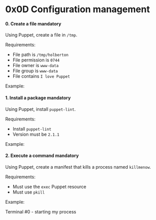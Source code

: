 <h1 class="gap">0x0D Configuration management</h1>


<h4 class="task">
    0. Create a file
      <span class="alert alert-warning mandatory-optional">
        mandatory
      </span>
</h4><p>Using Puppet, create a file in <code>/tmp</code>.</p><p>Requirements:</p><ul>
<li>File path is <code>/tmp/holberton</code></li>
<li>File permission is <code>0744</code></li>
<li>File owner is <code>www-data</code></li>
<li>File group is <code>www-data</code></li>
<li>File contains <code>I love Puppet</code></li>
</ul><p>Example:</p>


<h4 class="task">
    1. Install a package
      <span class="alert alert-warning mandatory-optional">
        mandatory
      </span>
</h4><p>Using Puppet, install <code>puppet-lint</code>.</p><p>Requirements:</p><ul>
<li>Install <code>puppet-lint</code></li>
<li>Version must be <code>2.1.1</code></li>
</ul><p>Example:</p>


<h4 class="task">
    2. Execute a command
      <span class="alert alert-warning mandatory-optional">
        mandatory
      </span>
</h4><p>Using Puppet, create a manifest that kills a process named <code>killmenow</code>.</p><p>Requirements:</p><ul>
<li>Must use the <code>exec</code> Puppet resource</li>
<li>Must use <code>pkill</code> </li>
</ul><p>Example:</p><p>Terminal #0 - starting my process</p>


